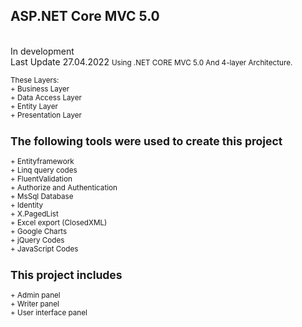 <h2>ASP.NET Core MVC 5.0</h2>
<br/>
In development
<br/>
Last Update 27.04.2022

<small> 
Using .NET CORE MVC 5.0 And 4-layer Architecture.<br/><br/>
These Layers:<br/>
  + Business Layer<br/>
  + Data Access Layer<br/>
  + Entity Layer<br/>
  + Presentation Layer<br/>

  <h2>The following tools were used to create this project</h2> 
+ Entityframework<br/>
+ Linq query codes<br/>
+ FluentValidation<br/>
+ Authorize and Authentication<br/>
+ MsSql Database<br/>
+ Identity <br/>
+ X.PagedList <br/>
+ Excel export (ClosedXML) <br/>
+ Google Charts <br/>
+ jQuery Codes<br/>
+ JavaScript Codes<br/>
  
  
  <h2>This project includes</h2>
+ Admin panel <br/>
+ Writer panel<br/>
+ User interface panel<br/>

</small>
